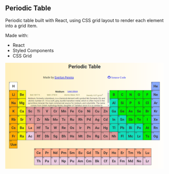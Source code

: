 ## Periodic Table 

Periodic table built with React, using CSS grid layout to render each element into a grid item. 

Made with:
- React
- Styled Components
- CSS Grid

![Periodic Table](/src/imgs/screenshot.png)
